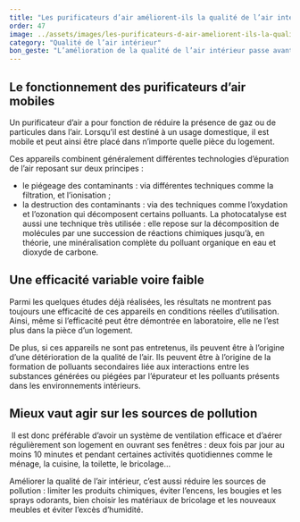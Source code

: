 ```yaml
---
title: "Les purificateurs d’air améliorent-ils la qualité de l’air intérieur chez soi ?"
order: 47
image: ../assets/images/les-purificateurs-d-air-ameliorent-ils-la-qualite-de-l-air-interieur-chez-soi.jpg
category: "Qualité de l’air intérieur"
bon_geste: "L’amélioration de la qualité de l’air intérieur passe avant tout par un bon renouvellement de l’air (aération et ventilation)."
---
```


## Le fonctionnement des purificateurs d’air mobiles

Un purificateur d’air a pour fonction de réduire la présence de gaz ou de particules dans l’air. Lorsqu’il est destiné à un usage domestique, il est mobile et peut ainsi être placé dans n’importe quelle pièce du logement.

Ces appareils combinent généralement différentes technologies d’épuration de l’air reposant sur deux principes :
- le piégeage des contaminants : via différentes techniques comme la filtration, et l’ionisation ;
- la destruction des contaminants : via des techniques comme l’oxydation et l’ozonation qui décomposent certains polluants. La photocatalyse est aussi une technique très utilisée : elle repose sur la décomposition de molécules par une succession de réactions chimiques jusqu’à, en théorie, une minéralisation complète du polluant organique en eau et dioxyde de carbone.

## Une efficacité variable voire faible

Parmi les quelques études déjà réalisées, les résultats ne montrent pas toujours une efficacité de ces appareils en conditions réelles d’utilisation. Ainsi, même si l’efficacité peut être démontrée en laboratoire, elle ne l’est plus dans la pièce d’un logement. 
 
De plus, si ces appareils ne sont pas entretenus, ils peuvent être à l’origine d’une détérioration de la qualité de l’air. Ils peuvent être à l’origine de la formation de polluants secondaires liée aux interactions entre les substances générées ou piégées par l’épurateur et les polluants présents dans les environnements intérieurs.

## Mieux vaut agir sur les sources de pollution
­
Il est donc préférable d’avoir un système de ventilation efficace et d’aérer régulièrement son logement en ouvrant ses fenêtres : deux fois par jour au moins 10 minutes et pendant certaines activités quotidiennes comme le ménage, la cuisine, la toilette, le bricolage… 

Améliorer la qualité de l’air intérieur, c’est aussi réduire les sources de pollution : limiter les produits chimiques, éviter l’encens, les bougies et les sprays odorants, bien choisir les matériaux de bricolage et les nouveaux meubles et éviter l’excès d’humidité.
